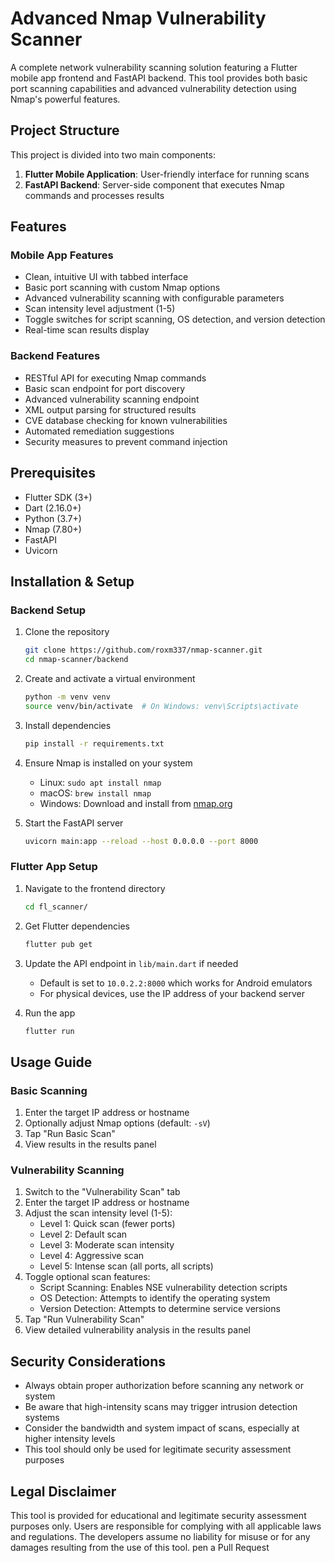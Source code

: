 # Advanced Nmap Vulnerability Scanner

A complete network vulnerability scanning solution featuring a Flutter mobile app frontend and FastAPI backend. This tool provides both basic port scanning capabilities and advanced vulnerability detection using Nmap's powerful features.

## Project Structure

This project is divided into two main components:

1. **Flutter Mobile Application**: User-friendly interface for running scans
2. **FastAPI Backend**: Server-side component that executes Nmap commands and processes results

## Features

### Mobile App Features
- Clean, intuitive UI with tabbed interface
- Basic port scanning with custom Nmap options
- Advanced vulnerability scanning with configurable parameters
- Scan intensity level adjustment (1-5)
- Toggle switches for script scanning, OS detection, and version detection
- Real-time scan results display

### Backend Features
- RESTful API for executing Nmap commands
- Basic scan endpoint for port discovery
- Advanced vulnerability scanning endpoint
- XML output parsing for structured results
- CVE database checking for known vulnerabilities
- Automated remediation suggestions
- Security measures to prevent command injection

## Prerequisites

- Flutter SDK (3+)
- Dart (2.16.0+)
- Python (3.7+)
- Nmap (7.80+)
- FastAPI
- Uvicorn

## Installation & Setup

### Backend Setup

1. Clone the repository
   ```bash
   git clone https://github.com/roxm337/nmap-scanner.git
   cd nmap-scanner/backend
   ```

2. Create and activate a virtual environment
   ```bash
   python -m venv venv
   source venv/bin/activate  # On Windows: venv\Scripts\activate
   ```

3. Install dependencies
   ```bash
   pip install -r requirements.txt
   ```

4. Ensure Nmap is installed on your system
   - Linux: `sudo apt install nmap`
   - macOS: `brew install nmap`
   - Windows: Download and install from [nmap.org](https://nmap.org/download.html)

5. Start the FastAPI server
   ```bash
   uvicorn main:app --reload --host 0.0.0.0 --port 8000
   ```

### Flutter App Setup

1. Navigate to the frontend directory
   ```bash
   cd fl_scanner/
   ```

2. Get Flutter dependencies
   ```bash
   flutter pub get
   ```

3. Update the API endpoint in `lib/main.dart` if needed
   - Default is set to `10.0.2.2:8000` which works for Android emulators
   - For physical devices, use the IP address of your backend server

4. Run the app
   ```bash
   flutter run
   ```

## Usage Guide

### Basic Scanning
1. Enter the target IP address or hostname
2. Optionally adjust Nmap options (default: `-sV`)
3. Tap "Run Basic Scan"
4. View results in the results panel

### Vulnerability Scanning
1. Switch to the "Vulnerability Scan" tab
2. Enter the target IP address or hostname
3. Adjust the scan intensity level (1-5):
   - Level 1: Quick scan (fewer ports)
   - Level 2: Default scan
   - Level 3: Moderate scan intensity
   - Level 4: Aggressive scan
   - Level 5: Intense scan (all ports, all scripts)
4. Toggle optional scan features:
   - Script Scanning: Enables NSE vulnerability detection scripts
   - OS Detection: Attempts to identify the operating system
   - Version Detection: Attempts to determine service versions
5. Tap "Run Vulnerability Scan"
6. View detailed vulnerability analysis in the results panel

## Security Considerations

- Always obtain proper authorization before scanning any network or system
- Be aware that high-intensity scans may trigger intrusion detection systems
- Consider the bandwidth and system impact of scans, especially at higher intensity levels
- This tool should only be used for legitimate security assessment purposes

## Legal Disclaimer

This tool is provided for educational and legitimate security assessment purposes only. Users are responsible for complying with all applicable laws and regulations. The developers assume no liability for misuse or for any damages resulting from the use of this tool.
pen a Pull Request
